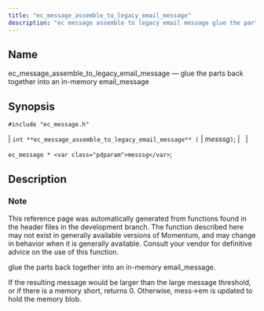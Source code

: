 ```yaml
---
title: "ec_message_assemble_to_legacy_email_message"
description: "ec message assemble to legacy email message glue the parts back together into an in memory email message int ec message assemble to legacy email message messsg ec message messsg This reference page was automatically generated from functions found in the header files in the development branch The function described..."
---
```


<a name="apis.ec_message_assemble_to_legacy_email_message"></a> 
## Name

ec_message_assemble_to_legacy_email_message — glue the parts back together into an in-memory email_message

## Synopsis

`#include "ec_message.h"`

| `int **ec_message_assemble_to_legacy_email_message** (` | <var class="pdparam">messsg</var>`)`; |   |

`ec_message * <var class="pdparam">messsg</var>`;<a name="idp55198320"></a> 
## Description

### Note

This reference page was automatically generated from functions found in the header files in the development branch. The function described here may not exist in generally available versions of Momentum, and may change in behavior when it is generally available. Consult your vendor for definitive advice on the use of this function.

glue the parts back together into an in-memory email_message.

If the resulting message would be larger than the large message threshold, or if there is a memory short, returns 0\. Otherwise, mess->em is updated to hold the memory blob.